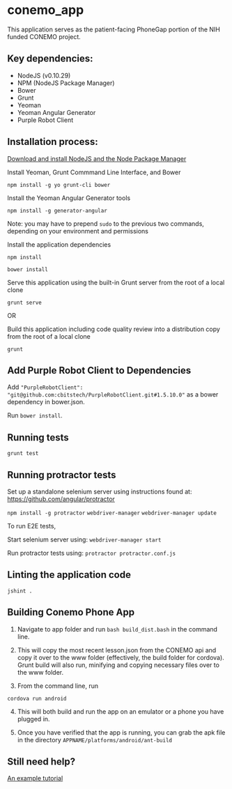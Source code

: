 conemo_app
==========

This application serves as the patient-facing PhoneGap portion of the NIH funded CONEMO project.

Key dependencies:
-----------------
- NodeJS (v0.10.29)
- NPM (NodeJS Package Manager)
- Bower
- Grunt
- Yeoman
- Yeoman Angular Generator
- Purple Robot Client

Installation process:
---------------------

[Download and install NodeJS and the Node Package Manager](http://nodejs.org/download/)

Install Yeoman, Grunt Commmand Line Interface, and Bower

`npm install -g yo grunt-cli bower`

Install the Yeoman Angular Generator tools

`npm install -g generator-angular`

Note: you may have to prepend `sudo` to the previous two commands, depending on your environment and permissions

Install the application dependencies

`npm install`

`bower install`

Serve this application using the built-in Grunt server from the root of a local clone

`grunt serve`

OR

Build this application including code quality review into a distribution copy from the root of a local clone

`grunt`

Add Purple Robot Client to Dependencies
---------------------------------------

Add `"PurpleRobotClient": "git@github.com:cbitstech/PurpleRobotClient.git#1.5.10.0"` as a bower dependency in bower.json.

Run `bower install`.


Running tests
-------------
`grunt test`


Running protractor tests
------------------------

Set up a standalone selenium server using instructions found at:
https://github.com/angular/protractor

`npm install -g protractor`
`webdriver-manager`
`webdriver-manager update`

To run E2E tests,

Start selenium server using:
`webdriver-manager start`

Run protractor tests using:
`protractor protractor.conf.js`

Linting the application code
----------------------------
`jshint .`

Building Conemo Phone App
----------------------------

1. Navigate to app folder and run `bash build_dist.bash` in the command line.

2. This will copy the most recent lesson.json from the CONEMO api and copy it over to the www folder (effectively, the build folder for cordova). Grunt build will also run, minifying and copying necessary files over to the www folder.

3. From the command line, run

`cordova run android`

4. This will both build and run the app on an emulator or a phone you have plugged in. 

5. Once you have verified that the app is running, you can grab the apk file in the directory
`APPNAME/platforms/android/ant-build`



Still need help?
----------

[An example tutorial](http://www.sitepoint.com/kickstart-your-angularjs-development-with-yeoman-grunt-and-bower/)



